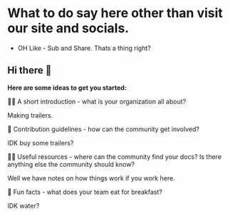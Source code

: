# What to do say here other than visit our site and socials.
 + OH Like - Sub and Share. Thats a thing right?
 
 ## Hi there 👋



**Here are some ideas to get you started:**

🙋‍♀️ A short introduction - what is your organization all about?

Making trailers.

🌈 Contribution guidelines - how can the community get involved?

IDK buy some trailers?

👩‍💻 Useful resources - where can the community find your docs? Is there anything else the community should know?

Well we have notes on how things work if you work here.

🍿 Fun facts - what does your team eat for breakfast?

IDK water?
